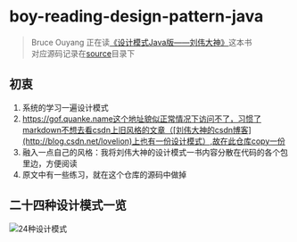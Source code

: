 # boy-reading-design-pattern-java
> Bruce Ouyang 正在读[《设计模式Java版——刘伟大神》](https://gof.quanke.name/)这本书  
> 对应源码记录在[source](source)目录下

## 初衷
1. 系统的学习一遍设计模式
2. https://gof.quanke.name这个地址貌似正常情况下访问不了，习惯了markdown不想去看csdn上旧风格的文章（[刘伟大神的csdn博客](http://blog.csdn.net/lovelion)上也有一份设计模式）,故在此仓库copy一份
3. 融入一点自己的风格：我将刘伟大神的设计模式一书内容分散在代码的各个包里边，方便阅读
4. 原文中有一些练习，就在这个仓库的源码中做掉

## 二十四种设计模式一览
![24种设计模式](http://upload-images.jianshu.io/upload_images/5792176-8708f103d9e62d2c.png?imageMogr2/auto-orient/strip%7CimageView2/2/w/1240)

